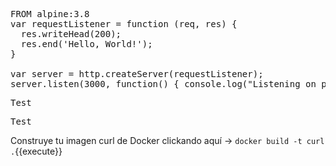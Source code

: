<pre class="file" data-filename="Dockerfile" data-target="replace">
FROM alpine:3.8
var requestListener = function (req, res) {
  res.writeHead(200);
  res.end('Hello, World!');
}

var server = http.createServer(requestListener);
server.listen(3000, function() { console.log("Listening on port 3000")});
</pre>
          

<pre class="file" data-target="clipboard">Test</pre>
          

<pre class="file" data-target="regex???">Test</pre>

Construye tu imagen curl de Docker clickando aquí -> `docker build -t curl .`{{execute}}
